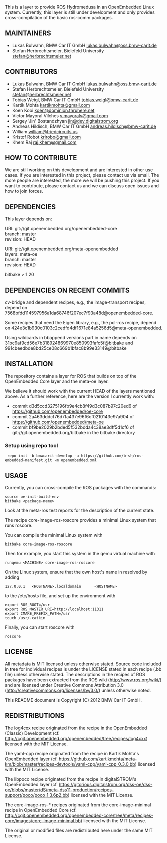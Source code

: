This is a layer to provide ROS Hydromedusa in an OpenEmbedded Linux system.
Currently, this layer is still under development and only provides 
cross-compilation of the basic ros-comm packages.

## MAINTAINERS ##

  * Lukas Bulwahn, BMW Car IT GmbH <lukas.bulwahn@oss.bmw-carit.de>
  * Stefan Herbrechtsmeier, Bielefeld University <stefan@herbrechtsmeier.net>


## CONTRIBUTORS ##

  * Lukas Bulwahn, BMW Car IT GmbH <lukas.bulwahn@oss.bmw-carit.de>
  * Stefan Herbrechtsmeier, Bielefeld University <stefan@herbrechtsmeier.net>
  * Tobias Weigl, BMW Car IT GmbH <tobias.weigl@bmw-carit.de>
  * Kartik Mohta <kartikmohta@gmail.com>
  * Koen Kooi <koen@dominion.thruhere.net>
  * Victor Mayoral Vilches <v.mayoralv@gmail.com>
  * Sergey 'Jin' Bostandzhyan <jin@dev.digitalstrom.org>
  * Andreas Hildisch, BMW Car IT GmbH <andreas.hildisch@bmw-carit.de>
  * William <william@friedcircuits.us>
  * Kristof Robot <krirobo@gmail.com>
  * Khem Raj <raj.khem@gmail.com>


## HOW TO CONTRIBUTE ##

  We are still working on this development and are interested in other use cases.
  If you are interested in this project, please contact us via email.
  The more people are interested, the more we will be pushing this project.
  If you want to contribute, please contact us and we can discuss open issues
  and how to join forces.


## DEPENDENCIES ##

  This layer depends on:

  URI: git://git.openembedded.org/openembedded-core  
  branch: master  
  revision: HEAD  


  URI: git://git.openembedded.org/meta-openembedded  
  layers: meta-oe  
  branch: master  
  revision: HEAD  

 bitbake > 1.20

## DEPENDENCIES ON RECENT COMMITS ##

  cv-bridge and dependent recipes, e.g., the image-transport recipes, depend on
  7568bfdd114597956a1da68746f207ec7f93a48d@openembedded-core.
  
  Some recipes that need the Eigen library, e.g., the pcl-ros recipe, depend on
  424e3c1b930c0103c2cedfd4df1671e84a5256d5@meta-openembedded.

  Using wildcards in bbappend versions part in name depends on
  31bc9af9cd56e7b318924869970e850993fafc5f@bitbake and
  991cbeedbde8bd25ce08c669b1bfac8b99e33149@bitbake

## INSTALLATION ##

  The repository contains a layer for ROS that builds on top of the
  OpenEmbedded Core layer and the meta-oe layer.

  We believe it should work with the current HEAD of the layers mentioned above.
  As a further reference, here are the version I currently work with:

  * commit d3d5ccd3275196fb9e4cb8f49d3c087b97c20ed6 of https://github.com/openembedded/oe-core
  * commit 2a463dddcf76d7fa437e96f6cf0210143e97a904 of https://github.com/openembedded/meta-oe
  * commit bf9be2029b2bded5f532bdda4c38ae3dff5d1cf6 of git://git.openembedded.org/bitbake in the bitbake directory

### Setup using repo tool

```
 repo init -b bmwcarit-develop -u https://github.com/b-sh/ros-embedded-manifest.git -m openembedded.xml
```

## USAGE ##

  Currently, you can cross-compile the ROS packages with the commands:

    source oe-init-build-env
    bitbake <package-name>

  Look at the meta-ros test reports for the description of the current state.

  The recipe core-image-ros-roscore provides a minimal Linux system that runs
  roscore.

  You can compile the minimal Linux system with

    bitbake core-image-ros-roscore

  Then for example, you start this system in the qemu virtual machine with

    runqemu <MACHINE> core-image-ros-roscore

  
  On the Linux system, ensure that the own host's name in resolved by adding
  
    127.0.0.1	<HOSTNAME>.localdomain		<HOSTNAME>

  to the /etc/hosts file, and set up the environment with

    export ROS_ROOT=/usr
    export ROS_MASTER_URI=http://localhost:11311
    export CMAKE_PREFIX_PATH=/usr
    touch /usr/.catkin

  Finally, you can start roscore with

    roscore

    
## LICENSE ##

  All metadata is MIT licensed unless otherwise stated. Source code included
  in tree for individual recipes is under the LICENSE stated in each recipe
  (.bb file) unless otherwise stated.
  The descriptions in the recipes of ROS packages have been extracted from
  the ROS wiki (http://www.ros.org/wiki/) and are licensed under 
  Creative Commons Attribution 3.0 (http://creativecommons.org/licenses/by/3.0/)
  unless otherwise noted.

  This README document is Copyright (C) 2012 BMW Car IT GmbH.


## REDISTRIBUTIONS ##

  The log4cxx recipe originated from the recipe in the OpenEmbedded (Classic) Development
  (cf. http://cgit.openembedded.org/openembedded/tree/recipes/log4cxx)
  licensed with the MIT License.

  The yaml-cpp recipe originated from the recipe in Kartik Mohta's OpenEmbedded layer
  (cf. https://github.com/kartikmohta/meta-km/blob/master/recipes-devtools/yaml-cpp/yaml-cpp_0.3.0.bb)
  licensed with the MIT License.

  The libpoco recipe originated from the recipe in digitalSTROM's OpenEmbedded layer
  (cf. https://gitorious.digitalstrom.org/dss-oe/dss-oe/blobs/master/dS/meta-dss11-production/recipes-support/poco/poco_1.3.6p2.bb)
  licensed with the MIT License.

  The core-image-ros-* recipes originated from the core-image-minimal recipe in OpenEmbedded Core
  (cf. http://cgit.openembedded.org/openembedded-core/tree/meta/recipes-core/images/core-image-minimal.bb)
  licensed with the MIT License.

  The original or modified files are redistributed here under the same MIT License.
